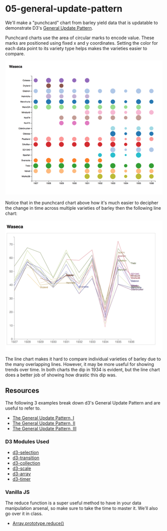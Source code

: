 # 05-general-update-pattern
We'll make a "punchcard" chart from barley yield data that is updatable to demonstrate D3's [General Update Pattern](https://github.com/d3/d3-selection#joining-data).

Punchcard charts use the area of circular marks to encode value. These marks are positioned using fixed x and y coordinates. Setting the color for each data point to its variety type helps makes the varieties easier to compare.

![](img/barley-punchcard-chart.png)

Notice that in the punchcard chart above how it's much easier to decipher the change in time across multiple varieties of barley then the following line chart:

![](img/barley-line-chart.png)

The line chart makes it hard to compare individual varieties of barley due to the many overlapping lines. However, it may be more useful for showing trends over time. In both charts the dip in 1934 is evident, but the line chart does a better job of showing how drastic this dip was.

## Resources
The following 3 examples break down d3's General Update Pattern and are useful to refer to.
- [The General Update Pattern, I](https://bl.ocks.org/mbostock/3808218)
- [The General Update Pattern, II](https://bl.ocks.org/mbostock/3808221)
- [The General Update Pattern, III](https://bl.ocks.org/mbostock/3808234)

### D3 Modules Used
- [d3-selection](https://github.com/d3/d3-selection)
- [d3-transition](https://github.com/d3/d3-transition)
- [d3-collection](https://github.com/d3/d3-collection)
- [d3-scale](https://github.com/d3/d3-scale)
- [d3-array](https://github.com/d3/d3-array)
- [d3-timer](https://github.com/d3/d3-timer)

### Vanilla JS
The reduce function is a super useful method to have in your data manipulation arsenal, so make sure to take the time to master it. We'll also go over it in class.
- [Array.prototype.reduce()](https://developer.mozilla.org/en-US/docs/Web/JavaScript/Reference/Global_Objects/Array/Reduce?v=b)
